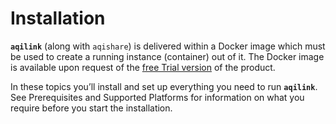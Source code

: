# Installation

**`aqilink`** (along with `aqishare`) is delivered within a Docker image which must be used to create a running instance (container) out of it. The Docker image is available upon request of the [free Trial version](https://try.aqipro.com) of the product.


In these topics you’ll install and set up everything you need to run **`aqilink`**. See Prerequisites and Supported Platforms for information on what you require before you start the installation.

